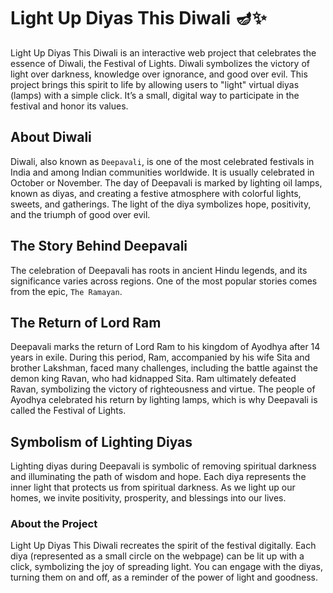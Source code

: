 # Light Up Diyas This Diwali 🪔✨

Light Up Diyas This Diwali is an interactive web project that celebrates the essence of Diwali, the Festival of Lights. Diwali symbolizes the victory of light over darkness, knowledge over ignorance, and good over evil. This project brings this spirit to life by allowing users to "light" virtual diyas (lamps) with a simple click. It’s a small, digital way to participate in the festival and honor its values.

## About Diwali
Diwali, also known as ```Deepavali```, is one of the most celebrated festivals in India and among Indian communities worldwide. It is usually celebrated in October or November. The day of Deepavali is marked by lighting oil lamps, known as diyas, and creating a festive atmosphere with colorful lights, sweets, and gatherings. The light of the diya symbolizes hope, positivity, and the triumph of good over evil.

## The Story Behind Deepavali
The celebration of Deepavali has roots in ancient Hindu legends, and its significance varies across regions. One of the most popular stories comes from the epic, ```The Ramayan```.

## The Return of Lord Ram 
Deepavali marks the return of Lord Ram to his kingdom of Ayodhya after 14 years in exile. During this period, Ram, accompanied by his wife Sita and brother Lakshman, faced many challenges, including the battle against the demon king Ravan, who had kidnapped Sita. Ram ultimately defeated Ravan, symbolizing the victory of righteousness and virtue. The people of Ayodhya celebrated his return by lighting lamps, which is why Deepavali is called the Festival of Lights.

## Symbolism of Lighting Diyas
Lighting diyas during Deepavali is symbolic of removing spiritual darkness and illuminating the path of wisdom and hope. Each diya represents the inner light that protects us from spiritual darkness. As we light up our homes, we invite positivity, prosperity, and blessings into our lives.

### About the Project
Light Up Diyas This Diwali recreates the spirit of the festival digitally. Each diya (represented as a small circle on the webpage) can be lit up with a click, symbolizing the joy of spreading light. You can engage with the diyas, turning them on and off, as a reminder of the power of light and goodness.